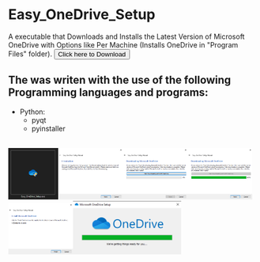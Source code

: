 # Easy_OneDrive_Setup
A executable that Downloads and Installs the Latest Version of Microsoft OneDrive with Options like Per Machine (Installs OneDrive in "Program Files" folder).
<a href="https://github.com/stephengearhart/Easy_OneDrive_Setup/releases/latest/download/Easy_OneDrive_Setup.exe"><button>Click here to Download</button></a>
## The was writen with the use of the following Programming languages and programs:
- Python:
  - pyqt
  - pyinstaller
<br/>
<div>
<img width="20%" src="https://github.com/stephengearhart/Easy_OneDrive_Setup/blob/main/Gallery/Screenshot_%231.png?raw=true"/><img width="26%" src="https://github.com/stephengearhart/Easy_OneDrive_Setup/blob/main/Gallery/Screenshot_%232.png?raw=true"/><img width="26%" src="https://github.com/stephengearhart/Easy_OneDrive_Setup/blob/main/Gallery/Screenshot_%233.png?raw=true"/><img width="26%" src="https://github.com/stephengearhart/Easy_OneDrive_Setup/blob/main/Gallery/Screenshot_%234.png?raw=true"/><img width="26%" src="https://github.com/stephengearhart/Easy_OneDrive_Setup/blob/main/Gallery/Screenshot_%235.png?raw=true"/><img width="43.5%" src="https://github.com/stephengearhart/Easy_OneDrive_Setup/blob/main/Gallery/Screenshot_%236.png?raw=true"/>
</div>
